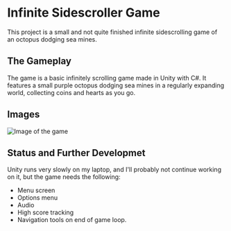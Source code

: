# Infinite Sidescroller Game

This project is a small and not quite finished infinite sidescrolling game of an octopus dodging sea mines.

## The Gameplay

The game is a basic infinitely scrolling game made in Unity with C#. It features a small purple octopus dodging sea mines in a regularly expanding world, collecting coins and hearts as you go.

## Images

![Image of the game](GIT_Assets/octopus_game.png)

## Status and Further Developmet

Unity runs very slowly on my laptop, and I'll probably not continue working on it, but the game needs the following:

* Menu screen
* Options menu
* Audio
* High score tracking
* Navigation tools on end of game loop.
